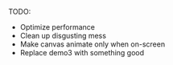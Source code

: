 TODO:
* Optimize performance
* Clean up disgusting mess
* Make canvas animate only when on-screen
* Replace demo3 with something good

